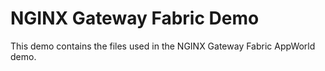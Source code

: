 # NGINX Gateway Fabric Demo

This demo contains the files used in the NGINX Gateway Fabric AppWorld demo.
